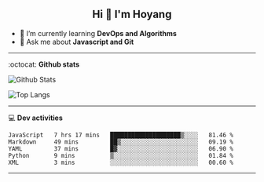 <h2 align="center">Hi 👋 I'm Hoyang</h2>

- 🌱 I’m currently learning **DevOps and Algorithms**
- 💬 Ask me about **Javascript and Git**

-------

:octocat: **Github stats**

![Github Stats](https://github-readme-stats.vercel.app/api?username=hoyangtsai&count_private=true&show_icons=true&theme=blueberry)

![Top Langs](https://github-readme-stats.vercel.app/api/top-langs/?username=hoyangtsai&theme=blueberry&layout=compact&langs_count=8)

-------

:computer: **Dev activities**
<!--START_SECTION:waka-->
```text
JavaScript   7 hrs 17 mins   ████████████████████▒░░░░   81.46 % 
Markdown     49 mins         ██▒░░░░░░░░░░░░░░░░░░░░░░   09.19 % 
YAML         37 mins         █▓░░░░░░░░░░░░░░░░░░░░░░░   06.90 % 
Python       9 mins          ▒░░░░░░░░░░░░░░░░░░░░░░░░   01.84 % 
XML          3 mins          ░░░░░░░░░░░░░░░░░░░░░░░░░   00.60 % 
```
<!--END_SECTION:waka-->

-------
